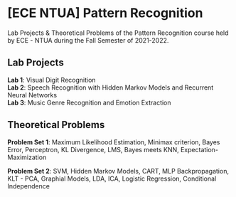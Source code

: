 # [ECE NTUA] Pattern Recognition
Lab Projects &amp; Theoretical Problems of the Pattern Recognition course held by ECE - NTUA during the Fall Semester of 2021-2022.

## Lab Projects

**Lab 1**: Visual Digit Recognition <br/>
**Lab 2**: Speech Recognition with Hidden Markov Models and Recurrent Neural Networks <br/>
**Lab 3**: Music Genre Recognition and Emotion Extraction

## Theoretical Problems

**Problem Set 1**: Maximum Likelihood Estimation, Minimax criterion, Bayes Error, Perceptron, KL Divergence, LMS, Bayes meets KNN, Expectation-Maximization

**Problem Set 2**: SVM, Hidden Markov Models, CART, MLP Backpropagation, KLT - PCA, Graphial Models, LDA, ICA, Logistic Regression, Conditional Independence
